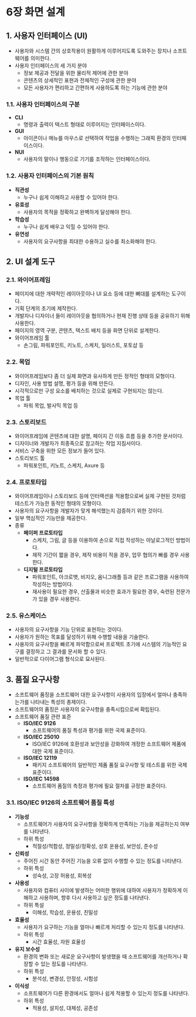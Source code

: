 # 6장 화면 설계

## 1. 사용자 인터페이스 (UI)
- 사용자와 시스템 간의 상호작용이 원활하게 이루어지도록 도와주는 장치나 소프트웨어를 의미한다.
- 사용자 인터페이스의 세 가지 분야
  - 정보 제공과 전달을 위한 물리적 제어에 관한 분야
  - 콘텐츠의 상세적인 표현과 전체적인 구성에 관한 분야
  - 모든 사용자가 편리하고 간편하게 사용하도록 하는 기능에 관한 분야

### 1.1. 사용자 인터페이스의 구분
- **CLI**
  - 명령과 출력이 텍스트 형태로 이루어지는 인터페이스이다.
- **GUI**
  - 아이콘이나 메뉴를 마우스로 선택하여 작업을 수행하는 그래픽 환경의 인터페이스이다.
- **NUI**
  - 사용자의 말이나 행동으로 기기를 조작하는 인터페이스이다.

### 1.2. 사용자 인터페이스의 기본 원칙
- **직관성**
  - 누구나 쉽게 이해하고 사용할 수 있어야 한다.
- **유효성**
  - 사용자의 목적을 정확하고 완벽하게 달성해야 한다.
- **학습성**
  - 누구나 쉽게 배우고 익힐 수 있어야 한다.
- **유연성**
  - 사용자의 요구사항을 최대한 수용하고 실수를 최소화해야 한다.

## 2. UI 설계 도구

### 2.1. 와이어프레임
- 페이지에 대한 개략적인 레이아웃이나 UI 요소 등에 대한 뼈대를 설계하는 도구이다.
- 기획 단계의 초기에 제작한다.
- 개발자나 디자이너 들이 레이아웃을 협의하거나 현재 진행 상태 등을 공유하기 위해 사용한다.
- 페이지의 영역 구분, 콘텐츠, 텍스트 배치 등을 화면 단위로 설계한다.
- 와이어프레임 툴
  - 손그림, 파워포인트, 키노트, 스케치, 일러스트, 포토샵 등

### 2.2. 목업
- 와이어프레임보다 좀 더 실제 화면과 유사하게 만든 정적인 형태의 모형이다.
- 디자인, 사용 방법 설명, 평가 등을 위해 만든다.
- 시각적으로만 구성 요소를 배치하는 것으로 실제로 구현되지는 않는다.
- 목업 툴
  - 파워 목업, 발사믹 목업 등

### 2.3. 스토리보드
- 와이어프레임에 콘텐츠에 대한 설명, 페이지 간 이동 흐름 등을 추가한 문서이다.
- 디자이너와 개발자가 최종족으로 참고하는 작업 지침서이다.
- 서비스 구축을 위한 모든 정보가 들어 있다.
- 스토리보드 툴
  - 파워포인트, 키노트, 스케치, Axure 등

### 2.4. 프로토타입
- 와이어프레임이나 스토리보드 등에 인터랙션을 적용함으로써 실제 구현된 것처럼 테스트가 가능한 동적인 형태의 모형이다.
- 사용자의 요구사항을 개발자가 맞게 해석했는지 검증하기 위한 것이다.
- 일부 핵심적인 기능만을 제공한다.
- 종류
  - **페이퍼 프로토타입**
    - 스케치, 그림, 글 등을 이용하여 손으로 직접 작성하는 아날로그적인 방법이다.
    - 제작 기간이 짧을 경우, 제작 비용이 적을 경우, 업무 협의가 빠를 경우 사용한다.
  - **디지털 프로토타입**
    - 파워포인트, 아크로뱃, 비지오, 옴니그래플 등과 같은 프로그램을 사용하여 작성하는 방법이다.
    - 재사용이 필요한 경우, 산출물과 비슷한 효과가 필요한 경우, 숙련된 전문가가 있을 경우 사용한다.

### 2.5. 유스케이스
- 사용자의 요구사항을 기능 단위로 표현하는 것이다.
- 사용자가 원하는 목표를 달성하기 위해 수행할 내용을 기술한다.
- 사용자의 요구사항을 빠르게 파악함으로써 프로젝트 초기에 시스템의 기능적인 요구를 결정하고 그 결과를 문서화 할 수 있다.
- 일반적으로 다이어그램 형식으로 묘사된다.

## 3. 품질 요구사항
- 소프트웨어 품징을 소프트웨어 대한 요구사항이 사용자의 입장에서 얼마나 충족하는가를 나타내는 특성의 총제이다.
- 소프트웨어의 품징은 사용자의 요구사항을 충족시킴으로써 확립된다.
- 소프트웨어 품질 관련 표준
  - **ISO/IEC 9126**
    - 소프트웨어의 품질 특성과 평가를 위한 국제 표준이다.
  - **ISO/IEC 25010**
    - ISO/IEC 9126에 호환성과 보안성을 강화하여 개정한 소프트웨어 제품에 대한 국제 표준이다.
  - **ISO/IEC 12119**
    - 패키지 소프트웨어의 일반적인 제품 품질 요구사항 및 테스트를 위한 국제 표준이다.
  - **ISO/IEC 14598**
    - 소프트웨어 품질의 측정과 평가에 필요 절차를 규정한 표준이다.

### 3.1. ISO/IEC 9126의 소프트웨어 품질 특성
- **기능성**
  - 소프트웨어가 사용자의 요구사항을 정확하게 만족하는 기능을 제공하는지 여부를 나타낸다.
  - 하위 특성
    - 적절성/적합성, 정밀성/정확성, 상호 운용성, 보안성, 준수성
- **신뢰성**
  - 주어진 시간 동안 주어진 기능을 오류 없이 수행할 수 있는 정도를 나타낸다.
  - 하위 특성
      - 성숙성, 고장 허용성, 회복성
- **사용성**
  - 사용자와 컴퓨터 사이에 발생하는 어떠한 행위에 대하여 사용자가 정확하게 이해하고 사용하며, 향후 다시 사용하고 싶은 정도를 나타낸다.
  - 하위 특설
    - 이해성, 학습성, 운용성, 친밀성
- **효율성**
  - 사용자가 요구하는 기능을 얼마나 빠르게 처리할 수 있는지 정도를 나타낸다.
  - 하위 특성
    - 시간 효율성, 자원 효율성
- **유지 보수성**
  - 환경의 변화 또는 새로운 요구사항이 발생했을 때 소프트웨어를 개선하거나 확장할 수 있는 정도를 나타낸다.
  - 하위 특성
    - 분석성, 변경성, 안정성, 시험성
- **이식성**
  - 소프트웨어가 다른 환경에서도 얼마나 쉽게 적용할 수 있는지 정도를 나타낸다.
  - 하위 특성
    - 적용성, 설치성, 대체성, 공존성